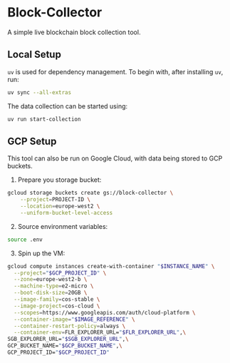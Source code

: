 # Block-Collector

A simple live blockchain block collection tool.

## Local Setup

`uv` is used for dependency management.
To begin with, after installing `uv`, run:

```bash
uv sync --all-extras
```

The data collection can be started using:

```bash
uv run start-collection
```

## GCP Setup

This tool can also be run on Google Cloud, with data being stored to GCP buckets.

1. Prepare you storage bucket:

```bash
gcloud storage buckets create gs://block-collector \
    --project=PROJECT-ID \
    --location=europe-west2 \
    --uniform-bucket-level-access
```

2. Source environment variables:

```bash
source .env
```

3. Spin up the VM:

```bash
gcloud compute instances create-with-container "$INSTANCE_NAME" \
  --project="$GCP_PROJECT_ID" \
  --zone=europe-west2-b \
  --machine-type=e2-micro \
  --boot-disk-size=20GB \
  --image-family=cos-stable \
  --image-project=cos-cloud \
  --scopes=https://www.googleapis.com/auth/cloud-platform \
  --container-image="$IMAGE_REFERENCE" \
  --container-restart-policy=always \
  --container-env=FLR_EXPLORER_URL="$FLR_EXPLORER_URL",\
SGB_EXPLORER_URL="$SGB_EXPLORER_URL",\
GCP_BUCKET_NAME="$GCP_BUCKET_NAME",\
GCP_PROJECT_ID="$GCP_PROJECT_ID"
```
